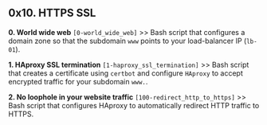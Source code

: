 ## 0x10. HTTPS SSL

**0. World wide web** `[0-world_wide_web]` >> Bash script that configures a domain zone so that the subdomain `www` points to your load-balancer IP (`lb-01`).

**1. HAproxy SSL termination** `[1-haproxy_ssl_termination]` >> Bash script that creates a certificate using `certbot` and configure `HAproxy` to accept encrypted traffic for your subdomain `www.`.

**2. No loophole in your website traffic** `[100-redirect_http_to_https]` >> Bash script that configures HAproxy to automatically redirect HTTP traffic to HTTPS.
